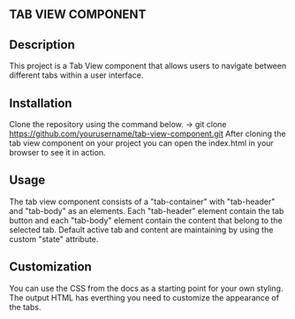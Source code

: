 ## TAB VIEW COMPONENT

## Description
This project is a Tab View component that allows users to navigate between different tabs within a user interface.

## Installation 
Clone the repository using the command below.
-> git clone https://github.com/yourusername/tab-view-component.git
After cloning the tab view component on your project you can open the index.html in your browser to see it in action.

## Usage 
The tab view component consists of a "tab-container" with "tab-header" and "tab-body" as an elements. Each "tab-header" element contain the tab button and each "tab-body" element contain the content that belong to the selected tab.
Default active tab and content are maintaining by using the custom "state" attribute.

## Customization 
You can use the CSS from the docs as a starting point for your own styling. The output HTML has everthing you need to customize the appearance of the tabs.
